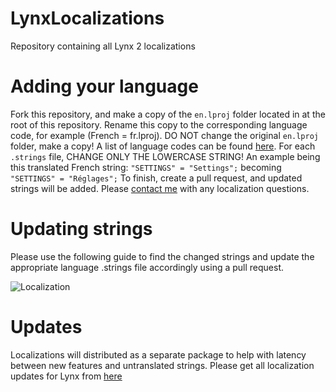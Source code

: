 # LynxLocalizations
Repository containing all Lynx 2 localizations

# Adding your language

Fork this repository, and make a copy of the ```en.lproj``` folder located in at the root of this repository. Rename this copy to the corresponding language code, for example (French = fr.lproj). DO NOT change the original ```en.lproj``` folder, make a copy! A list of language codes can be found [here](https://www.ibabbleon.com/iOS-Language-Codes-ISO-639.html). For each ```.strings``` file, CHANGE ONLY THE LOWERCASE STRING! An example being this translated French string: ```"SETTINGS" = "Settings";``` becoming ```"SETTINGS" = "Réglages";``` To finish, create a pull request, and updated strings will be added. Please [contact me](https://twitter.com/MTAC8) with any localization questions. 

# Updating strings

Please use the following guide to find the changed strings and update the appropriate language .strings file accordingly using a pull request.

![Localization](https://mtac.app/assets/images/localization.gif)

# Updates

Localizations will distributed as a separate package to help with latency between new features and untranslated strings. Please get all localization updates for Lynx from [here](https://mtac.app/repo)
